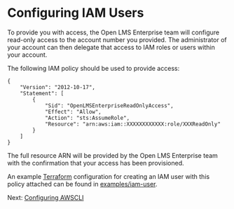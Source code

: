 # Configuring IAM Users

To provide you with access, the Open LMS Enterprise team will configure
read-only access to the account number you provided.  The administrator of your
account can then delegate that access to IAM roles or users within your
account.

The following IAM policy should be used to provide access:

```
{
    "Version": "2012-10-17",
    "Statement": [
        {
            "Sid": "OpenLMSEnterpriseReadOnlyAccess",
            "Effect": "Allow",
            "Action": "sts:AssumeRole",
            "Resource": "arn:aws:iam::XXXXXXXXXXXX:role/XXXReadOnly"
        }
    ]
}
```

The full resource ARN will be provided by the Open LMS Enterprise team with the
confirmation that your access has been provisioned.

An example [Terraform](https://terraform.io/) configuration for creating an
IAM user with this policy attached can be found in
[examples/iam-user](../examples/iam-user/main.tf).

Next: [Configuring AWSCLI](04-configuring-awscli.md)
